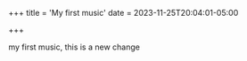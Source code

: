 +++
title = 'My first music'
date = 2023-11-25T20:04:01-05:00

+++

my first music, this is a new change